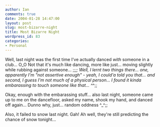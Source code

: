 ```yaml
---
author: Ian
comments: true
date: 2004-01-28 14:47:00
layout: post
slug: most-bizarre-night
title: Most Bizarre Night
wordpress_id: 83
categories:
- Personal
---
```


Well, last night was the first time I've actually danced *with* someone in a club... O_O  Not that it's much like dancing, more like just...  moving slightly while rubbing against someone... ;;_;;  Well, I lernt two things there... one, apparently I'm "not assertive enough" - yeah, I could'a told you that...  and second, I guess I'm not much of a physical person... I found it kinda embarassing to touch someone like that... ^_^;;  

Okay, enough with the embarassing stuff...  also last night, someone came up to me on the dancefloor, asked my name, shook my hand, and danced off again... Dunno why, just... random oddness ^_^;;  

Also, it failed to snow last night.  Gah!  Ah well, they're still predicting the chance of snow tonight...  


